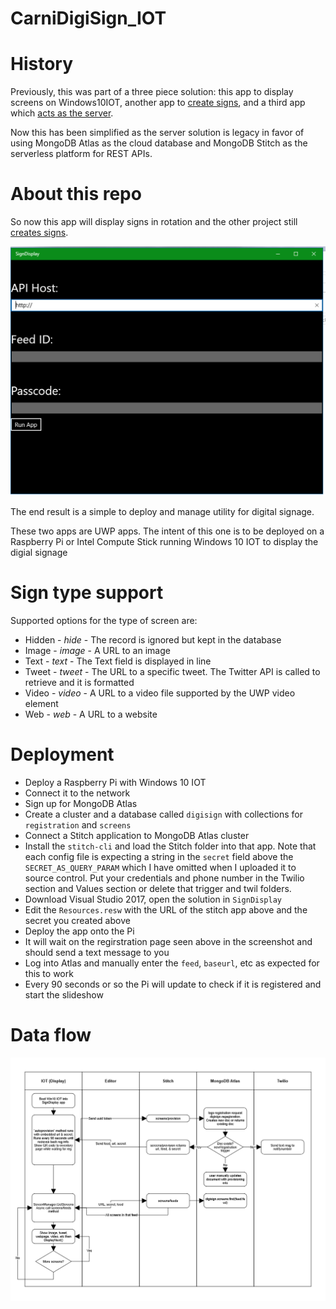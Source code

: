 # CarniDigiSign_IOT

# History
Previously, this was part of a three piece solution: this app to display screens on Windows10IOT, another app to [create signs](https://github.com/graboskyc/CarniDigiSign_App), and a third app which [acts as the server](https://github.com/graboskyc/CarniDigiSign_Server).

Now this has been simplified as the server solution is legacy in favor of using MongoDB Atlas as the cloud database and MongoDB Stitch as the serverless platform for REST APIs.

# About this repo

So now this app will display signs in rotation and the other project still [creates signs](https://github.com/graboskyc/CarniDigiSign_App).

![](SS/SS01.png)

The end result is a simple to deploy and manage utility for digital signage. 

These two apps are UWP apps. The intent of this one is to be deployed on a Raspberry Pi or Intel Compute Stick running Windows 10 IOT to display the digial signage

# Sign type support

Supported options for the type of screen are:
* Hidden - _hide_ - The record is ignored but kept in the database
* Image - _image_ - A URL to an image
* Text - _text_ - The Text field is displayed in line
* Tweet - _tweet_ - The URL to a specific tweet. The Twitter API is called to retrieve and it is formatted
* Video - _video_ - A URL to a video file supported by the UWP video element
* Web - _web_ - A URL to a website

# Deployment
* Deploy a Raspberry Pi with Windows 10 IOT
* Connect it to the network
* Sign up for MongoDB Atlas 
* Create a cluster and a database called `digisign` with collections for `registration` and `screens`
* Connect a Stitch application to MongoDB Atlas cluster
* Install the `stitch-cli` and load the Stitch folder into that app. Note that each config file is expecting a string in the `secret` field above the `SECRET_AS_QUERY_PARAM` which I have omitted when I uploaded it to source control. Put your credentials and phone number in the Twilio section and Values section or delete that trigger and twil folders.
* Download Visual Studio 2017, open the solution in `SignDisplay`
* Edit the `Resources.resw` with the URL of the stitch app above and the secret you created above
* Deploy the app onto the Pi
* It will wait on the regirstration page seen above in the screenshot and should send a text message to you
* Log into Atlas and manually enter the `feed`, `baseurl`, etc as expected for this to work
* Every 90 seconds or so the Pi will update to check if it is registered and start the slideshow

# Data flow 
![](SS/FlowChart.png)